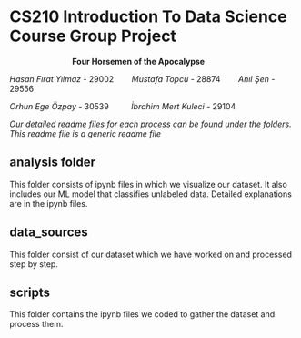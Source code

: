 # CS210 Introduction To Data Science Course Group Project

&nbsp;&nbsp;&nbsp;&nbsp;&nbsp;&nbsp;&nbsp;&nbsp;&nbsp;&nbsp;&nbsp;&nbsp;&nbsp;&nbsp;&nbsp;&nbsp;&nbsp;&nbsp;&nbsp;&nbsp;&nbsp;&nbsp;&nbsp;&nbsp;&nbsp;&nbsp;&nbsp; **Four Horsemen of the Apocalypse** 

*Hasan Fırat Yılmaz* - 29002 &nbsp;&nbsp;&nbsp;&nbsp;&nbsp;&nbsp; *Mustafa Topcu* - 28874 &nbsp;&nbsp;&nbsp;&nbsp;&nbsp;&nbsp; *Anıl Şen* - 29556

*Orhun Ege Özpay* - 30539 &nbsp;&nbsp;&nbsp;&nbsp;&nbsp;&nbsp;&nbsp;&nbsp; *İbrahim Mert Kuleci* - 29104



*Our detailed readme files for each process can be found under the folders. This readme file is a generic readme file*



## analysis folder

This folder consists of ipynb files in which we visualize our dataset. It also includes our ML model that classifies unlabeled data. Detailed explanations are in the ipynb files.

## data_sources

This folder consist of our dataset which we have worked on and processed step by step.

## scripts

This folder contains the ipynb files we coded to gather the dataset and process them.


